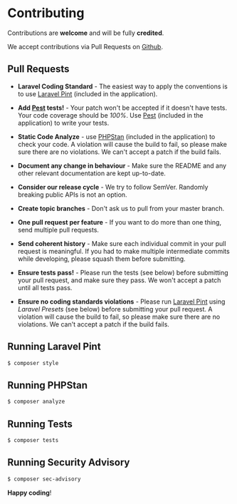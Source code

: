 # Contributing

Contributions are **welcome** and will be fully **credited**.

We accept contributions via Pull Requests on [Github](https://github.com/edu-cat/educat).

## Pull Requests

- **Laravel Coding Standard** - The easiest way to apply the conventions is to use 
[Laravel Pint](https://github.com/laravel/pint) (included in the application).

- **Add [Pest](https://pestphp.com/) tests!** - Your patch won't be accepted if it doesn't have tests. Your code 
coverage should be _100%_. Use [Pest](https://pestphp.com/) (included in the application) to write your tests.

- **Static Code Analyze** - use [PHPStan](https://phpstan.org/) (included in the application) to check your code.
A violation will cause the build to fail, so please make sure there are no violations. We can't accept a patch 
if the build fails.

- **Document any change in behaviour** - Make sure the README and any other relevant documentation are kept up-to-date.

- **Consider our release cycle** - We try to follow SemVer. Randomly breaking public APIs is not an option.

- **Create topic branches** - Don't ask us to pull from your master branch.

- **One pull request per feature** - If you want to do more than one thing, send multiple pull requests.

- **Send coherent history** - Make sure each individual commit in your pull request is meaningful. 
If you had to make multiple intermediate commits while developing, please squash them before submitting.

- **Ensure tests pass!** - Please run the tests (see below) before submitting your pull request, 
and make sure they pass. We won't accept a patch until all tests pass.

- **Ensure no coding standards violations** - Please run [Laravel Pint](https://github.com/laravel/pint) using 
_Laravel Presets_ (see below) before submitting your pull request. A violation will cause the build to fail, 
so please make sure there are no violations. We can't accept a patch if the build fails.

## Running Laravel Pint

``` bash
$ composer style
```

## Running PHPStan

``` bash
$ composer analyze
```

## Running Tests

``` bash
$ composer tests
```

## Running Security Advisory

``` bash
$ composer sec-advisory
```

**Happy coding**!
